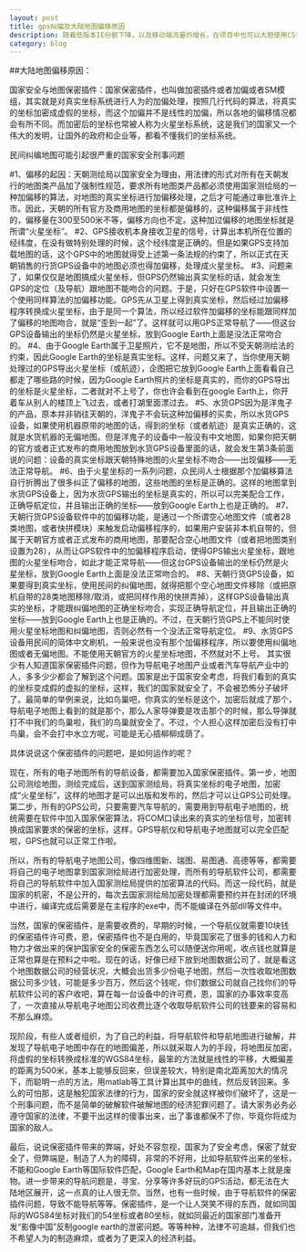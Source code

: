 ```yaml
---
layout: post
title: gps纠偏及大陆地图偏移原因
description: 随着低版本IE份额下降，以及移动端流量的增长，在项目中也可以大胆使用CSS3动画来增强体验和提高产品的优雅程度，对那些不支持的浏览器也不用再费心去做更多兼容，所以，我们来研究下CSS3动画，到底应该怎么用。
category: blog
---
```


##大陆地图偏移原因：

国家安全与地图保密插件：国家保密插件，也叫做加密插件或者加偏或者SM模组，其实就是对真实坐标系统进行人为的加偏处理，按照几行代码的算法，将真实的坐标加密成虚假的坐标，而这个加偏并不是线性的加偏，所以各地的偏移情况都会有所不同。而加密后的坐标也常被人称为火星坐标系统，这是我们的国家又一个伟大的发明，让国外的政府和企业等，都看不懂我们的坐标系统。

民间纠编地图可能引起很严重的国家安全刑事问题

#1、偏移的起因：天朝测绘局以国家安全为理由，用法律的形式对所有在天朝发行的地图类产品加了强制性规范，要求所有地图类产品都必须使用国家测绘局的一种加偏移的算法，对地图的真实坐标进行加偏移处理，之后才可能通过审批准许上市。因此，天朝的所有官方及商用地图的坐标都是偏移的，这种偏移属于非线性的，偏移量在300至500米不等，偏移方向也不定。这种加过偏移的地图坐标就是所谓“火星坐标”。
#2、GPS接收机本身接收卫星的信号，计算出本机所在位置的经纬度，在没有做特别处理的时候，这个经纬度是正确的。但是如果GPS支持加载地图的话，这个GPS中的地图就得受上述第一条法规的约束了，所以正式在天朝销售的行货GPS设备中的地图必须也得加偏移，处理成火星坐标。
#3、问题来了，如果仅仅是地图搞成火星坐标，但GPS仍然输出真实坐标的话，就会发生GPS的定位（及导航）跟地图不能吻合的问题。于是，只好在GPS软件中设置一个使用同样算法的加偏移功能。GPS先从卫星上得到真实坐标，然后经过加偏移程序转换成火星坐标，由于是同一个算法，所以经过软件加偏移的坐标能跟同样加了偏移的地图吻合，就是“歪到一起”了。这样就可以用GPS正常导航了——但这台GPS设备输出的坐标仍然是火星坐标，放到Google Earth上面是没法正常吻合的。
#4、由于Google Earth属于卫星照片，它不是地图，所以不受天朝测绘法的约束，因此Google Earth的坐标是真实坐标。这样，问题又来了，当你使用天朝处理过的GPS导出火星坐标（或航迹），企图把它放到Google Earth上面看看自己都走了哪些路的时候，因为Google Earth照片的坐标是真实的，而你的GPS导出的坐标是火星坐标，二者就对不上号了，你也许会看到在google Earth上，你开着车从别人的楼顶上飞过去，或者打湖里面漂过去。
#5、水货GPS因为是洋鬼子的产品，原本并非销往天朝的，洋鬼子不会玩这种加偏移的买卖，所以水货GPS设备，如果使用机器原带的地图的话，得到的坐标（或者航迹）是真实正确的，这就是水货机器的无偏地图。但是洋鬼子的设备中一般没有中文地图，如果你把天朝的官方或者正式发布的商用地图放到水货GPS设备里面的话，就会发生第3条前面说的问题：设备的真实坐标跟天朝特殊地图的火星坐标不吻合——出现偏移——无法正常导航。
#6、由于火星坐标的一系列问题，众民间人士根据那个加偏移算法自行折腾出了很多纠正了偏移的地图，这些地图的坐标是正确的。这样的地图拿到水货GPS设备上，因为水货GPS输出的坐标是真实的，所以可以完美配合工作，正确导航定位，并且输出正确的坐标——放到Google Earth上也是正确的。
#7、天朝行货GPS设备软件中的加偏移功能，是通过一个所谓空心地图文件（或者28类地图，或者快拼模块）来触发启动偏移程序的，如果用户安装非本机自带的，但属于天朝官方或者正式发布的商用地图，那要配合空心地图文件（或者把地图类别设置为28），从而让GPS软件中的加偏移程序启动，使得GPS输出火星坐标，跟地图的火星坐标吻合，如此才能正常导航——但这台GPS设备输出的坐标仍然是火星坐标，放到Google Earth上面是没法正常吻合的。
#8、天朝行货GPS设备，如果要得到真实坐标，使用民间的纠偏地图，就得把那个空心地图文件移除（或把原机自带的28类地图移除/取消，或把同样作用的快拼弄掉），这样GPS设备输出真实的坐标，才能跟纠偏地图的正确坐标吻合，实现正确导航定位，并且输出正确的坐标——放到Google Earth上也是正确的。不过，在天朝行货GPS上不能同时使用火星坐标地图和纠偏地图，否则必然有一个没法正常导航定位。
#9、水货GPS设备用民间的简体中文刷机，一般来说也没有那个加偏移程序，所以要使用纠偏地图或者无偏地图。不能使用天朝官方的火星坐标地图，不然就对不上号。
  其实很少有人知道国家保密插件问题，但作为导航电子地图产业或者汽车导航产业中的人，多多少少都会了解到这个问题。国家是出于国家安全考虑，将我们看到的真实的坐标变成假的虚拟的坐标，这样，我们的国家就安全了，不会被恐怖分子破坏了。最简单的举例来说，比如鸟巢吧，你真实的坐标是这个，加密后就成了那个，导航电子地图上看到的就是那个，那么人家导弹要是攻击那个的时候，那么导弹就打不中我们的鸟巢啦，我们的鸟巢就安全了。不过，个人担心这样加密后没有打中鸟巢，会不会打中水立方呢，可能是无心插柳柳成荫了。

 具体说说这个保密插件的问题吧，是如何运作的呢？

   现在，所有的电子地图所有的导航设备，都需要加入国家保密插件。第一步，地图公司测绘地图，测绘完成后，送到国家测绘局，将真实坐标的电子地图，加密成“火星坐标”，这样的地图才是可以出版和发布的，然后才可以让GPS公司处理。第二步，所有的GPS公司，只要需要汽车导航的，需要用到导航电子地图的，统统需要在软件中加入国家保密算法，将COM口读出来的真实的坐标信号，加密转换成国家要求的保密的坐标，这样，GPS导航仪和导航电子地图就可以完全匹配啦，GPS也就可以正常工作啦。

   所以，所有的导航电子地图公司，像四维图新、瑞图、易图通、高德等等，都需要将自己的电子地图拿到国家测绘局进行加密处理，而所有的导航软件公司，都需要将自己的导航软件中加入国家测绘局提供的加密算法的代码。而这一段代码，就是国家的机密，不是公开的，每次去国家测绘局加密处理都需要预约并在封闭的环境中进行，编译完成后需要是在主程序的exe中，而不能编译在外部dll等文件中。

   当然，国家的保密插件，是需要收费的，早期的时候，一个导航仪就需要10块钱的保密插件许可费，恩，保密插件也不是白用的，毕竟国家花了很多的钱和人力和物力才做出来的保护国家安全的保密东西怎么可以随便送你用呢，收点钱也就算是正常也算是在预料之中啦。现在的话，好像已经下放到地图数据公司了，就是看这个地图数据公司的经营状况，大概会出货多少份电子地图，然后一次性收取地图数据公司多少钱，可能是多少百万，然后这个钱呢，你们数据公司就自己找你们的导航软件公司的客户收吧，算在每一台设备中的许可费，恩，国家的办事效率变高了，一次直接从导航电子地图公司收费比逐个收取导航软件公司的钱要来的容易和不那么麻烦。

现阶段，有些人或者组织，为了自己的利益，将导航软件和导航地图进行破解，并发现了导航电子地图中存在的地图偏差，所以就采取人为的手段，将地图反加密，将虚假的坐标转换成标准的WGS84坐标，最笨的方法就是线性的平移，大概偏差的距离为500米，基本上能够反回来，但误差较大，特别是南北距离加大的情况下，而聪明一点的方法，用matlab等工具计算出其中的曲线，然后反转回来。多么的可怕那，这是触犯国家法律的行为，国家的安全就这样被你们破坏了，这是一个刑事问题，而不是简单的破解软件破解地图的经济犯罪问题了。请大家务必务必遵守国家的法律，不要干出这样的傻事出来，出了事谁都保不了你，毕竟你将成为国家的敌人。

   最后，说说保密插件带来的弊端，好处不容忽视，国家为了安全考虑，保密了就安全了，但弊端是，制造了人为的障碍，非常的不好用，比如导航软件出来的坐标，不能和Google Earth等国际软件匹配，Google Earth和Map在国内基本上就是废物。进一步带来的导航问题是，寻宝、分享等许多好玩的GPS活动，都无法在大陆地区展开，这一点真的让人很无奈。当然，也有一些时候，由于导航软件的保密插件问题，导致不能导航等等。保密插件，是一个让人哭笑不得的东西，就如同国际的WGS84坐标对我们的54坐标或者80坐标，就如同最近的国家部门准备开发“影像中国”反制google earth的泄密问题。等等种种，法律不可逾越，但我们也不希望人为的制造麻烦，或者为了更深入的经济利益。



